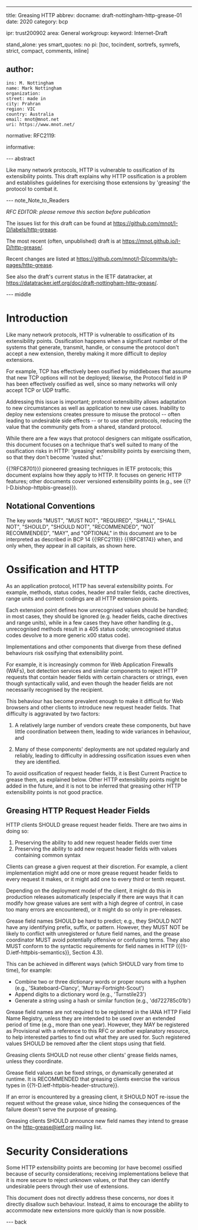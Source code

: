 ---
title: Greasing HTTP
abbrev:
docname: draft-nottingham-http-grease-01
date: 2020
category: bcp

ipr: trust200902
area: General
workgroup:
keyword: Internet-Draft

stand_alone: yes
smart_quotes: no
pi: [toc, tocindent, sortrefs, symrefs, strict, compact, comments, inline]

author:
 -
    ins: M. Nottingham
    name: Mark Nottingham
    organization:
    street: made in
    city: Prahran
    region: VIC
    country: Australia
    email: mnot@mnot.net
    uri: https://www.mnot.net/

normative:
  RFC2119:

informative:


--- abstract

Like many network protocols, HTTP is vulnerable to ossification of its extensibility points. This draft explains why HTTP ossification is a problem and establishes guidelines for exercising those extensions by 'greasing' the protocol to combat it.


--- note_Note_to_Readers

*RFC EDITOR: please remove this section before publication*

The issues list for this draft can be found at <https://github.com/mnot/I-D/labels/http-grease>.

The most recent (often, unpublished) draft is at <https://mnot.github.io/I-D/http-grease/>.

Recent changes are listed at <https://github.com/mnot/I-D/commits/gh-pages/http-grease>.

See also the draft's current status in the IETF datatracker, at
<https://datatracker.ietf.org/doc/draft-nottingham-http-grease/>.

--- middle

# Introduction

Like many network protocols, HTTP is vulnerable to ossification of its extensibility points. Ossification happens when a significant number of the systems that generate, transmit, handle, or consume the protocol don't accept a new extension, thereby making it more difficult to deploy extensions.

For example, TCP has effectively been ossified by middleboxes that assume that new TCP options will not be deployed; likewise, the Protocol field in IP has been effectively ossified as well, since so many networks will only accept TCP or UDP traffic.

Addressing this issue is important; protocol extensibility allows adaptation to new circumstances as well as application to new use cases. Inability to deploy new extensions creates pressure to misuse the protocol -- often leading to undesirable side effects -- or to use other protocols, reducing the value that the community gets from a shared, standard protocol.

While there are a few ways that protocol designers can mitigate ossification, this document focuses on a technique that's well suited to many of the ossification risks in HTTP: 'greasing' extensibility points by exercising them, so that they don't become 'rusted shut.'

{{?RFC8701}}) pioneered greasing techniques in IETF protocols; this document explains how they apply to HTTP. It focuses on generic HTTP features; other documents cover versioned extensibility points (e.g., see {{?I-D.bishop-httpbis-grease}}).

## Notational Conventions

The key words "MUST", "MUST NOT", "REQUIRED", "SHALL", "SHALL NOT", "SHOULD", "SHOULD NOT", "RECOMMENDED", "NOT RECOMMENDED", "MAY", and "OPTIONAL" in this document are to be interpreted as described in BCP 14 {{!RFC2119}} {{!RFC8174}} when, and only when, they appear in all capitals, as shown here.

# Ossification and HTTP

As an application protocol, HTTP has several extensibility points. For example, methods, status codes, header and trailer fields, cache directives, range units and content codings are all HTTP extension points.

Each extension point defines how unrecognised values should be handled; in most cases, they should be ignored (e.g. header fields, cache directives and range units), while in a few cases they have other handling (e.g., unrecognised methods result in a 405 status code; unrecognised status codes devolve to a more generic x00 status code).

Implementations and other components that diverge from these defined behaviours risk ossifying that extensibility point.

For example, it is increasingly common for Web Application Firewalls (WAFs), bot detection services and similar components to reject HTTP requests that contain header fields with certain characters or strings, even though syntactically valid, and even though the header fields are not necessarily recognised by the recipient.

This behaviour has become prevalent enough to make it difficult for Web browsers and other clients to introduce new request header fields. That difficulty is aggravated by two factors:

1. A relatively large number of vendors create these components, but have little coordination between them, leading to wide variances in behaviour, and

2. Many of these components' deployments are not updated regularly and reliably, leading to difficulty in addressing ossification issues even when they are identified.

To avoid ossification of request header fields, it is Best Current Practice to grease them, as explained below. Other HTTP extensibility points might be added in the future, and it is not to be inferred that greasing other HTTP extensibility points is not good practice.


## Greasing HTTP Request Header Fields

HTTP clients SHOULD grease request header fields. There are two aims in doing so:

1. Preserving the ability to add new request header fields over time
2. Preserving the ability to add new request header fields with values containing common syntax

Clients can grease a given request at their discretion. For example, a client implementation might add one or more grease request header fields to every request it makes, or it might add one to every third or tenth request.

Depending on the deployment model of the client, it might do this in production releases automatically (especially if there are ways that it can modify how grease values are sent with a high degree of control, in case too many errors are encountered), or it might do so only in pre-releases.

Grease field names SHOULD be hard to predict; e.g., they SHOULD NOT have any identifying prefix, suffix, or pattern. However, they MUST NOT be likely to conflict with unregistered or future field names, and the grease coordinator MUST avoid potentially offensive or confusing terms. They also MUST conform to the syntactic requirements for field names in HTTP ({{!I-D.ietf-httpbis-semantics}}, Section 4.3).

This can be achieved in different ways (which SHOULD vary from time to time), for example:

* Combine two or three dictionary words or proper nouns with a hyphen (e.g., 'Skateboard-Clancy', 'Murray-Fortnight-Scout')
* Append digits to a dictionary word (e.g., 'Turnstile23')
* Generate a string using a hash or similar function (e.g., 'dd722785c01b')

Grease field names are not required to be registered in the IANA HTTP Field Name Registry, unless they are intended to be used over an extended period of time (e.g., more than one year). However, they MAY be registered as Provisional with a reference to this RFC or another explanatory resource, to help interested parties to find out what they are used for. Such registered values SHOULD be removed after the client stops using that field.

Greasing clients SHOULD not reuse other clients' grease fields names, unless they coordinate.

Grease field values can be fixed strings, or dynamically generated at runtime. It is RECOMMENDED that greasing clients exercise the various types in {{?I-D.ietf-httpbis-header-structure}}.

If an error is encountered by a greasing client, it SHOULD NOT re-issue the request without the grease value, since hiding the consequences of the failure doesn't serve the purpose of greasing.

Greasing clients SHOULD announce new field names they intend to grease on the http-grease@ietf.org mailing list.


# Security Considerations

Some HTTP extensibility points are becoming (or have become) ossified because of security considerations; receiving implementations believe that it is more secure to reject unknown values, or that they can identify undesirable peers through their use of extensions.

This document does not directly address these concerns, nor does it directly disallow such behaviour. Instead, it aims to encourage the ability to accommodate new extensions more quickly than is now possible.

--- back



